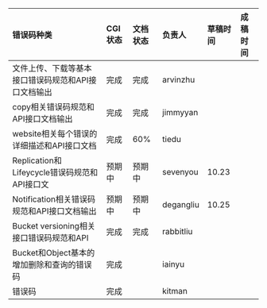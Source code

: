 |错误码种类|CGI状态|文档状态|负责人|草稿时间|成稿时间|
|:--|:--|:--|:--|:--|:--|
| 文件上传、下载等基本接口错误码规范和API接口文档输出 |完成 | 完成| arvinzhu |||
|copy相关错误码规范和API接口文档输出| 完成| 完成 | jimmyyan|||
|website相关每个错误的详细描述和API接口文档| 完成 | 60%| tiedu|||
|Replication和Lifeycycle错误码规范和API接口文| 预期中| 预期中 |sevenyou|10.23||
|Notification相关错误码规范和API接口文档输出| 预期中 | 预期中 |degangliu| 10.25||
|Bucket versioning相关接口错误码规范和API|完成 | 完成 |rabbitliu|||
|Bucket和Object基本的增加删除和查询的错误码| 完成| |iainyu|||
|错误码| 完成| |kitman|||
